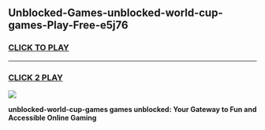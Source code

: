 
## Unblocked-Games-unblocked-world-cup-games-Play-Free-e5j76
<h3>
<a href="https://premium76.site?title=unblocked-world-cup-games&ref=20A">CLICK TO PLAY</a></h3>
<hr>

<h3>
<a href="https://premium76.site?title=unblocked-world-cup-games&ref=20A">CLICK 2 PLAY</a>
  
</h3>

<a href="https://premium76.site?title=unblocked-world-cup-games&ref=20A"><img src="https://clearcache.store/games.png"></a>


**unblocked-world-cup-games games unblocked: Your Gateway to Fun and Accessible Online Gaming**
